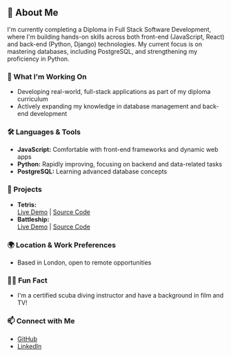 ## 👋 About Me

I'm currently completing a Diploma in Full Stack Software Development, where I'm building hands-on skills across both front-end (JavaScript, React) and back-end (Python, Django) technologies. My current focus is on mastering databases, including PostgreSQL, and strengthening my proficiency in Python. 

### 🚀 What I'm Working On
- Developing real-world, full-stack applications as part of my diploma curriculum
- Actively expanding my knowledge in database management and back-end development

### 🛠️ Languages & Tools
- **JavaScript:** Comfortable with front-end frameworks and dynamic web apps
- **Python:** Rapidly improving, focusing on backend and data-related tasks
- **PostgreSQL:** Learning advanced database concepts

### 👾 Projects

- **Tetris:**  
  [Live Demo](https://tetris-kh-c29675af7f73.herokuapp.com/) | [Source Code](https://github.com/Kerem-Haeger/tetris)
- **Battleship:**  
  [Live Demo](https://kerem-haeger.github.io/battleship/) | [Source Code](https://github.com/Kerem-Haeger/battleship)

### 🌍 Location & Work Preferences
- Based in London, open to remote opportunities

### 🏄‍♂️ Fun Fact
- I'm a certified scuba diving instructor and have a background in film and TV!

### 📫 Connect with Me
- [GitHub](https://github.com/Kerem-Haeger/)
- [LinkedIn](https://www.linkedin.com/in/kerem-haeger/)
